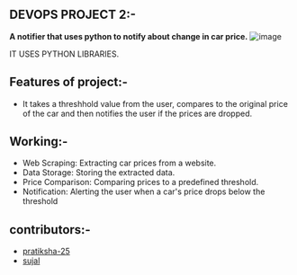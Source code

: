 ## DEVOPS PROJECT 2:-
**A notifier that uses python to notify about change in car price.**
![image](https://github.com/whysujalwhy/car-price-notifier.io/blob/main/Cars-Prices-BANNER.jpg)

IT USES PYTHON LIBRARIES.

## Features of project:-
- It takes a threshhold value from the user, compares to the original price of the car and then notifies the user if the prices are dropped.

## Working:-
- Web Scraping: Extracting car prices from a website.
- Data Storage: Storing the extracted data.
- Price Comparison: Comparing prices to a predefined threshold.
- Notification: Alerting the user when a car's price drops below the threshold

## contributors:-
- [pratiksha-25](https://github.com/Pratiksha-25)
- [sujal](https://github.com/whysujalwhy)



